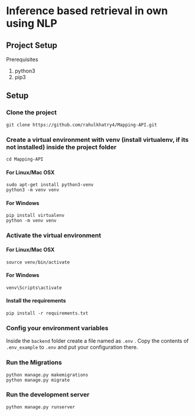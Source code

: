 # Inference based retrieval in own using NLP

## Project Setup

Prerequisites

1. python3
2. pip3

## Setup

### Clone the project

```shell
git clone https://github.com/rahulkhatry4/Mapping-API.git
```

### Create a virtual environment with venv (install virtualenv, if its not installed) inside the project folder

```shell
cd Mapping-API
```
  
#### For Linux/Mac OSX

```shell
sudo apt-get install python3-venv
python3 -m venv venv
```
  
#### For Windows

```shell
pip install virtualenv
python -m venv venv
```

### Activate the virtual environment

#### For Linux/Mac OSX

```shell
source venv/bin/activate
```

#### For Windows

```shell
venv\Scripts\activate
```

#### Install the requirements

```shell
pip install -r requirements.txt
```

### Config your environment variables

Inside the `backend` folder create a file named as `.env` . Copy the contents of `.env_example` to `.env` and put your configuration there.

### Run the Migrations

```shell
python manage.py makemigrations
python manage.py migrate
```

### Run the development server

```
python manage.py runserver
```
